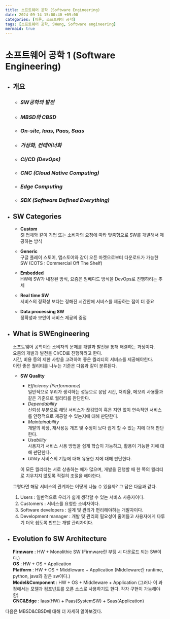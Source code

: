 ```yaml
---
title: 소프트웨어 공학 (Software Engineering)
date: 2024-09-14 15:00:40 +09:00
categories: [이론, 소프트웨어 공학]
tags: [소프트웨어 공학, SWeng, Software engineering]
mermaid: true
---
```


# 소프트웨어 공학 1 (Software Engineering)   

- ## **개요**   

   - ### *SW공학의 발전*   

   - ### *MBSD와 CBSD*   

   - ### *On-site, Iaas, Paas, Saas*   

   - ### *가상화, 컨테이너화*   

   - ### *CI/CD (DevOps)*   

   - ### *CNC (Cloud Native Computing)*   

   - ### *Edge Computing*

   - ### *SDX (Software Defined Everything)*   
   
   
   
- ## **SW Categories**   
   
   - **Custom**   
      SI 업체와 같이 기업 또는 소비자의 요청에 따라 맞춤형으로 SW를 개발해서 제공하는 방식   
   - **Generic**   
      구글 플레이 스토어, 앱스토어와 같이 오픈 마켓으로부터 다운로드가 가능한 SW (COTS : Commercial Off The Shelf)   
   - **Embedded**   
      HW에 SW가 내장된 방식, 요즘은 임베디드 방식을 DevOps로 진행하려는 추세   

   - **Real time SW**   
      서비스의 정확성 보다는 정해진 시간안에 서비스를 제공하는 점이 더 중요   
   - **Data processing SW**   
      정확성과 보안이 서비스 제공의 중점


- ## **What is SWEngineering**   
   소프트웨어 공학이란 소비자의 문제를 개발과 발전을 통해 해결하는 과정이다.   
   요즘의 개발과 발전을 CI/CD로 진행하려고 한다.   
   시간, 비용 등의 제한 사항을 고려하여 좋은 퀄리티의 서비스를 제공해야한다.   
   이런 좋은 퀄리티를 나누는 기준은 다음과 같이 분류된다.   
   - **SW Quality**   
      - *Efficiency (Performance)*   
         일반적으로 우리가 생각하는 성능으로 응답 시간, 처리율, 메모리 사용률과 같은 기준으로 퀄리티를 판단한다.   
      - *Dependability*   
         신뢰성 부분으로 해당 서비스가 끊김없이 혹은 지연 없이 연속적인 서비스를 안정적으로 제공할 수 있는지에 대해 판단한다.   
      - *Maintainability*   
         개발의 확장, 재사용등 개조 및 수정이 보다 쉽게 할 수 있는 지에 대해 판단한다.   
      - *Usability*      
         사용자가 서비스 사용 방법을 쉽게 학습이 가능하고, 활용이 가능한 지에 대해 판단한다.   
      - *Utility*
         서비스의 기능에 대해 유용한 지에 대해 판단한다.   
      
      이 모든 퀄리티는 서로 상충하는 때가 많으며, 개발을 진행할 때 한 쪽의 퀄리티로 치우치지 않도록 적절히 조절을 해야한다.


   그렇다면 해당 서비스의 관계자는 어떻게 나눌 수 있을까? 그 답은 다음과 같다.   
   1. Users : 일반적으로 우리가 쉽게 생각할 수 있는 서비스 사용자이다.   
   2. Customers : 서비스를 요청한 소비자이다.   
   3. Software developers : 설계 및 관리가 편리해야하는 개발자이다.    
   4. Development manager : 개발 및 관리의 필요성이 줄어들고 사용자에게 다루기 더욱 쉽도록 만드는 개발 관리자이다.   


- ## **Evolution fo SW Architecture**   
   **Firmware** : HW + Monolithic SW (Firmware란 부팅 시 다운로드 되는 SW이다.)   
   **OS** : HW + OS + Application   
   **Platform** : HW + OS + Middleware + Application (Middleware란 runtime, python, java와 같은 sw이다.)   
   **Model&Component** : HW + OS + Middleware + Application (그러나 이 과정에서는 모델과 컴포넌트를 오픈 소스로 사용하기도 한다. 각자 구현이 가능해야함)   
   **CNC&Edge** : Iaas(HW) + Paas(SystemSW) + Saas(Application)   

다음은 MBSD&CBSD에 대해 더 자세히 알아보겠다.
